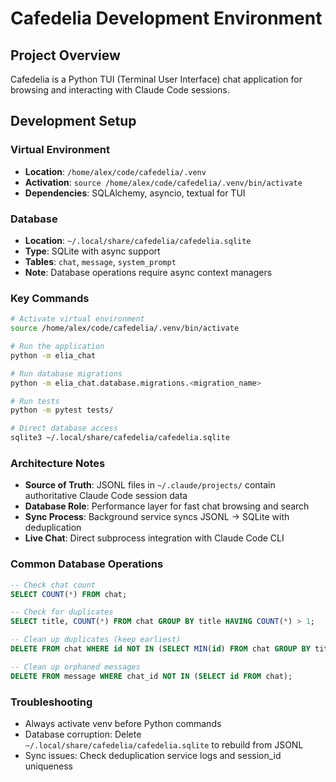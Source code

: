 # Cafedelia Development Environment

## Project Overview
Cafedelia is a Python TUI (Terminal User Interface) chat application for browsing and interacting with Claude Code sessions.

## Development Setup

### Virtual Environment
- **Location**: `/home/alex/code/cafedelia/.venv`
- **Activation**: `source /home/alex/code/cafedelia/.venv/bin/activate`
- **Dependencies**: SQLAlchemy, asyncio, textual for TUI

### Database
- **Location**: `~/.local/share/cafedelia/cafedelia.sqlite`
- **Type**: SQLite with async support
- **Tables**: `chat`, `message`, `system_prompt`
- **Note**: Database operations require async context managers

### Key Commands
```bash
# Activate virtual environment
source /home/alex/code/cafedelia/.venv/bin/activate

# Run the application
python -m elia_chat

# Run database migrations
python -m elia_chat.database.migrations.<migration_name>

# Run tests
python -m pytest tests/

# Direct database access
sqlite3 ~/.local/share/cafedelia/cafedelia.sqlite
```

### Architecture Notes
- **Source of Truth**: JSONL files in `~/.claude/projects/` contain authoritative Claude Code session data
- **Database Role**: Performance layer for fast chat browsing and search
- **Sync Process**: Background service syncs JSONL → SQLite with deduplication
- **Live Chat**: Direct subprocess integration with Claude Code CLI

### Common Database Operations
```sql
-- Check chat count
SELECT COUNT(*) FROM chat;

-- Check for duplicates
SELECT title, COUNT(*) FROM chat GROUP BY title HAVING COUNT(*) > 1;

-- Clean up duplicates (keep earliest)
DELETE FROM chat WHERE id NOT IN (SELECT MIN(id) FROM chat GROUP BY title);

-- Clean up orphaned messages
DELETE FROM message WHERE chat_id NOT IN (SELECT id FROM chat);
```

### Troubleshooting
- Always activate venv before Python commands
- Database corruption: Delete `~/.local/share/cafedelia/cafedelia.sqlite` to rebuild from JSONL
- Sync issues: Check deduplication service logs and session_id uniqueness